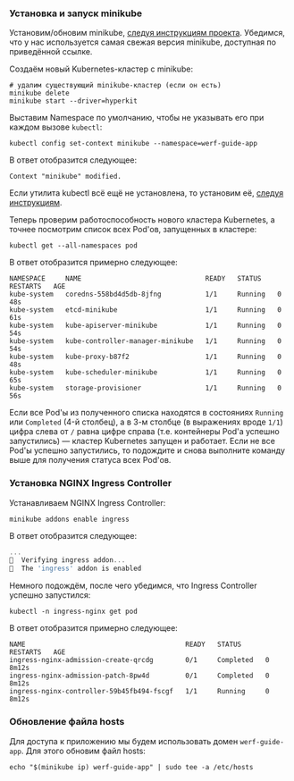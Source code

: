 ### Установка и запуск minikube

Установим/обновим minikube, [следуя инструкциям проекта](https://minikube.sigs.k8s.io/docs/start/). Убедимся, что у нас используется самая свежая версия minikube, доступная по приведённой ссылке.

Создаём новый Kubernetes-кластер с minikube:
```shell
# удалим существующий minikube-кластер (если он есть)
minikube delete
minikube start --driver=hyperkit
```

Выставим Namespace по умолчанию, чтобы не указывать его при каждом вызове `kubectl`:
```shell
kubectl config set-context minikube --namespace=werf-guide-app
```

В ответ отобразится следующее:
```shell
Context "minikube" modified.
```

Если утилита kubectl всё ещё не установлена, то установим её, [следуя инструкциям](https://kubernetes.io/docs/tasks/tools/install-kubectl-macos/).

Теперь проверим работоспособность нового кластера Kubernetes, а точнее посмотрим список всех Pod'ов, запущенных в кластере:
```shell
kubectl get --all-namespaces pod
```

В ответ отобразится примерно следующее:
```shell
NAMESPACE     NAME                               READY   STATUS    RESTARTS   AGE
kube-system   coredns-558bd4d5db-8jfng           1/1     Running   0          48s
kube-system   etcd-minikube                      1/1     Running   0          61s
kube-system   kube-apiserver-minikube            1/1     Running   0          54s
kube-system   kube-controller-manager-minikube   1/1     Running   0          54s
kube-system   kube-proxy-b87f2                   1/1     Running   0          48s
kube-system   kube-scheduler-minikube            1/1     Running   0          65s
kube-system   storage-provisioner                1/1     Running   0          56s
```

Если все Pod'ы из полученного списка находятся в состояниях `Running` или `Completed` (4-й столбец), а в 3-м столбце (в выражениях вроде `1/1`) цифра слева от `/` равна цифре справа (т.е. контейнеры Pod'а успешно запустились) — кластер Kubernetes запущен и работает. Если не все Pod'ы успешно запустились, то подождите и снова выполните команду выше для получения статуса всех Pod'ов.

### Установка NGINX Ingress Controller

Устанавливаем NGINX Ingress Controller:
```shell
minikube addons enable ingress
```

В ответ отобразится следующее:
```powershell
...
🔎  Verifying ingress addon...
🌟  The 'ingress' addon is enabled
```

Немного подождём, после чего убедимся, что Ingress Controller успешно запустился:
```shell
kubectl -n ingress-nginx get pod
```

В ответ отобразится примерно следующее:
```shell
NAME                                        READY   STATUS      RESTARTS   AGE
ingress-nginx-admission-create-qrcdg        0/1     Completed   0          8m12s
ingress-nginx-admission-patch-8pw4d         0/1     Completed   0          8m12s
ingress-nginx-controller-59b45fb494-fscgf   1/1     Running     0          8m12s
```

### Обновление файла hosts

Для доступа к приложению мы будем использовать домен `werf-guide-app`. Для этого обновим файл hosts:
```shell
echo "$(minikube ip) werf-guide-app" | sudo tee -a /etc/hosts
```
